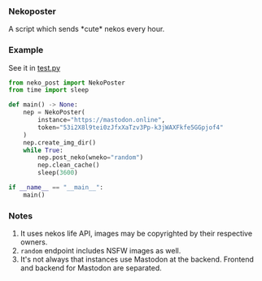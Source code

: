 ### Nekoposter
A script which sends \*cute\* nekos every hour.

### Example
See it in [test.py](./test.py)
```py
from neko_post import NekoPoster
from time import sleep

def main() -> None:
    nep = NekoPoster(
        instance="https://mastodon.online",
        token="53i2X8l9tei0zJfxXaTzv3Pp-k3jWAXFkfe5GGpjof4"
    )
    nep.create_img_dir()
    while True:
        nep.post_neko(wneko="random")
        nep.clean_cache()
        sleep(3600)

if __name__ == "__main__":
    main()
```

### Notes
1. It uses nekos life API, images may be copyrighted by their respective owners.
2. `random` endpoint includes NSFW images as well.
3. It's not always that instances use Mastodon at the backend. Frontend and backend for Mastodon are separated.

